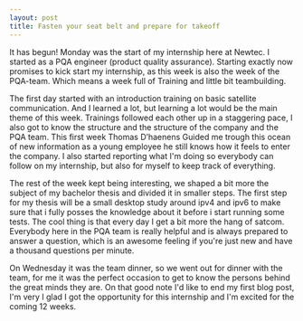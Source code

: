 ```yaml
---
layout: post
title: Fasten your seat belt and prepare for takeoff
---
```


It has begun! Monday was the start of my internship here at Newtec. I started as a PQA engineer (product quality assurance). Starting exactly now promises to kick start my internship, as this week is also the week of the PQA-team. Which means a week full of Training and little bit teambuilding.

The first day started with an introduction training on basic satellite communication. And I learned a lot, but learning a lot would be the main theme of this week. Trainings followed each other up in a staggering pace, I also got to know the structure and the structure of the company and the PQA team. This first week Thomas D’haenens Guided me trough this ocean of new information as a young employee he still knows how it feels to enter the company. I also started reporting what I'm doing so everybody can follow on my internship, but also for myself to keep track of everything.

The rest of the week kept being interesting, we shaped a bit more the subject of my bachelor thesis and divided it in smaller steps. The first step for my thesis will be a small desktop study around ipv4 and ipv6 to make sure that i fully posses the knowledge about it before i start running some tests. The cool thing is that every day I get a bit more the hang of satcom. Everybody here in the PQA team is really helpful and is always prepared to answer a question, which is an awesome feeling if you're just new and have a thousand questions per minute.

On Wednesday it was the team dinner, so we went out for dinner with the team, for me it was the perfect occasion to get to know the persons behind the great minds they are. On that good note I'd like to end my first blog post, I'm very I glad I got the opportunity for this internship and I'm excited for the coming 12 weeks.